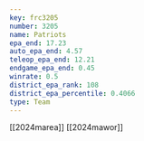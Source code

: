 ```yaml
---
key: frc3205
number: 3205
name: Patriots
epa_end: 17.23
auto_epa_end: 4.57
teleop_epa_end: 12.21
endgame_epa_end: 0.45
winrate: 0.5
district_epa_rank: 108
district_epa_percentile: 0.4066
type: Team
---
```

[[2024marea]]
[[2024mawor]]
